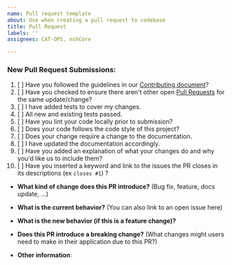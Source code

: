 ```yaml
---
name: Pull request template
about: Use when creating a pull request to codebase
title: Pull Request
labels: ''
assignees: CAT-OPS, nshCore

---
```


### New Pull Request Submissions:

1. [ ] Have you followed the guidelines in our [Contributing document](https://github.com/atlascity/Community/tree/master/CONTRIBUTING.md)?
2. [ ] Have you checked to ensure there aren't other open [Pull Requests](../../pulls) for the same update/change?
3. [ ] I have added tests to cover my changes.
4. [ ] All new and existing tests passed.
5. [ ] Have you lint your code locally prior to submission?
6. [ ] Does your code follows the code style of this project?
7. [ ] Does your change require a change to the documentation.
8. [ ] I have updated the documentation accordingly.
9. [ ] Have you added an explanation of what your changes do and why you'd like us to include them?
10. [ ] Have you inserted a keyword and link to the issues the PR closes in its descriptions (ex `closes #1`) ?

* **What kind of change does this PR introduce?** (Bug fix, feature, docs update, ...)

* **What is the current behavior?** (You can also link to an open issue here)

* **What is the new behavior (if this is a feature change)?**

* **Does this PR introduce a breaking change?** (What changes might users need to make in their application due to this PR?)

* **Other information**:
